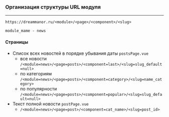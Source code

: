 ### Организация структуры URL модуля
---


`https://dreammanor.ru/<module>/<page>/<component>/<slug>`


```
module_mame - news
```
#### Страницы
- Список всех новостей в порядке убывания даты `postsPage.vue`
  - все новости `/<module=news>/<page=posts>/<component=last>/<slug=slug_default=null>`
  - по категориям `/<module=news>/<page=posts>/<component=category>/<slug=name_category>`
  - по популярности `/<module=news>/<page=posts>/<component=popular>/<slug=slug_default=null>`
- Текст полной новости  `postPage.vue`
  - `/<module=news>/<page=post>/<component=cat_name>/<slug=post_id>`
